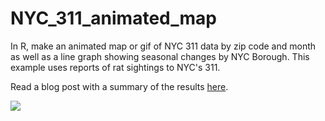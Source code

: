 # NYC_311_animated_map
In R, make an animated map or gif of NYC 311 data by zip code and month as well as a line graph showing seasonal changes by NYC Borough. This example uses reports of rat sightings to NYC's 311. 

Read a blog post with a summary of the results [here](https://towardsdatascience.com/new-yorkers-should-learn-to-get-along-with-rats-because-theyre-not-leaving-a-data-visualization-db4ca516762b).

![](https://i.imgur.com/CZtG35ab.gif)

